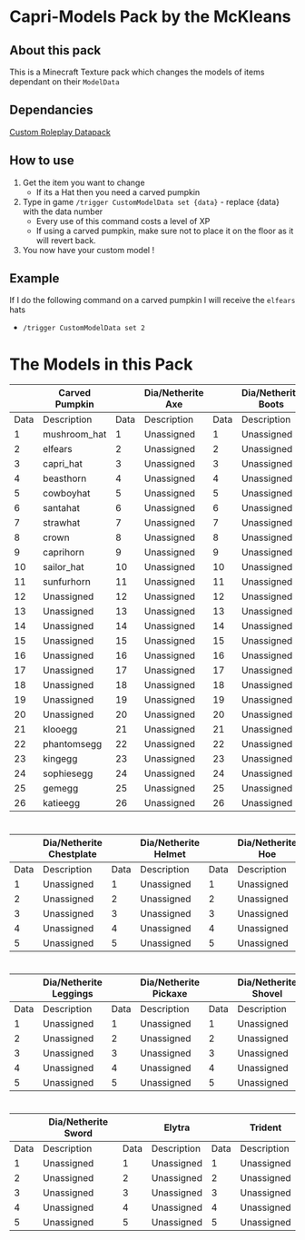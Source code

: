 # Capri-Models Pack by the McKleans

## About this pack
This is a Minecraft Texture pack which changes the models of items dependant on their `ModelData`

## Dependancies
[Custom Roleplay Datapack](https://www.curseforge.com/minecraft/customization/custom-roleplay-data-datapack)

## How to use
1. Get the item you want to change
    + If its a Hat then you need a carved pumpkin
2. Type in game `/trigger CustomModelData set {data}` - replace {data} with the data number
    + Every use of this command costs a level of XP
    + If using a carved pumpkin, make sure not to place it on the floor as it will revert back.
3. You now have your custom model !

## Example
If I do the following command on a carved pumpkin I will receive the `elfears` hats
- `/trigger CustomModelData set 2` 

# The Models in this Pack
|  | Carved Pumpkin |  | Dia/Netherite Axe |  | Dia/Netherite Boots |
| ----------- | ----------- | ----------- | ----------- | ----------- | ----------- |
| Data      | Description | Data | Description | Data      | Description |
|1 |mushroom_hat |1 | Unassigned |1 | Unassigned |
|2 |elfears |2 | Unassigned |2 | Unassigned |
|3 |capri_hat |3 | Unassigned |3 | Unassigned |
|4 |beasthorn |4 | Unassigned |4 | Unassigned |
|5 |cowboyhat |5 | Unassigned |5 | Unassigned |
|6 |santahat |6 | Unassigned |6 | Unassigned |
|7 |strawhat |7 | Unassigned |7 | Unassigned |
|8 |crown |8 | Unassigned |8 | Unassigned |
|9 |caprihorn |9 | Unassigned |9 | Unassigned |
|10|sailor_hat |10 | Unassigned |10 | Unassigned |
|11|sunfurhorn |11 | Unassigned |11 | Unassigned |
|12|Unassigned |12 | Unassigned |12 | Unassigned |
|13|Unassigned |13 | Unassigned |13 | Unassigned |
|14|Unassigned |14 | Unassigned |14 | Unassigned |
|15|Unassigned |15 | Unassigned |15 | Unassigned |
|16|Unassigned |16 | Unassigned |16 | Unassigned |
|17|Unassigned |17 | Unassigned |17 | Unassigned |
|18|Unassigned |18 | Unassigned |18 | Unassigned |
|19|Unassigned |19 | Unassigned |19 | Unassigned |
|20|Unassigned |20 | Unassigned |20 | Unassigned |
|21|klooegg |21 | Unassigned |21 | Unassigned |
|22|phantomsegg |22 | Unassigned |22 | Unassigned |
|23|kingegg |23 | Unassigned |23 | Unassigned |
|24|sophiesegg |24 | Unassigned |24 | Unassigned |
|25|gemegg |25 | Unassigned |25 | Unassigned |
|26|katieegg |26 | Unassigned |26 | Unassigned |

#
#
|  | Dia/Netherite Chestplate |  | Dia/Netherite Helmet |  | Dia/Netherite Hoe |
| ----------- | ----------- | ----------- | ----------- | ----------- | ----------- |
| Data      | Description | Data | Description | Data      | Description |
|1 |Unassigned |1 | Unassigned |1 | Unassigned |
|2 |Unassigned |2 | Unassigned |2 | Unassigned |
|3 |Unassigned |3 | Unassigned |3 | Unassigned |
|4 |Unassigned |4 | Unassigned |4 | Unassigned |
|5 |Unassigned |5 | Unassigned |5 | Unassigned |

#
#
|  | Dia/Netherite Leggings |  | Dia/Netherite Pickaxe |  | Dia/Netherite Shovel |
| ----------- | ----------- | ----------- | ----------- | ----------- | ----------- |
| Data      | Description | Data | Description | Data      | Description |
|1 |Unassigned |1 | Unassigned |1 | Unassigned |
|2 |Unassigned |2 | Unassigned |2 | Unassigned |
|3 |Unassigned |3 | Unassigned |3 | Unassigned |
|4 |Unassigned |4 | Unassigned |4 | Unassigned |
|5 |Unassigned |5 | Unassigned |5 | Unassigned |

#
#
|  | Dia/Netherite Sword |  | Elytra |  | Trident |
| ----------- | ----------- | ----------- | ----------- | ----------- | ----------- |
| Data      | Description | Data | Description | Data      | Description |
|1 |Unassigned |1 | Unassigned |1 | Unassigned |
|2 |Unassigned |2 | Unassigned |2 | Unassigned |
|3 |Unassigned |3 | Unassigned |3 | Unassigned |
|4 |Unassigned |4 | Unassigned |4 | Unassigned |
|5 |Unassigned |5 | Unassigned |5 | Unassigned |
